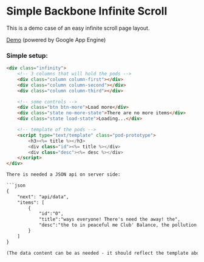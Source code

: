 
Simple Backbone Infinite Scroll
========================

This is a demo case of an easy infinite scroll page layout.  

[Demo](http://demoinfinite.appspot.com/) (powered by Google App Engine)


### Simple setup: ###

<script>
    $(function() {
        $(".infinity").summitInfinityScroll({
            url: "/api/data"
        });
    })
</script>

```html
<div class="infinity">
    <!-- 3 columns that will hold the pods -->
    <div class="column column-first"></div>
    <div class="column column-second"></div>
    <div class="column column-third"></div>

    <!-- some controls -->
    <div class="btn btn-more">Load more</div>
    <div class="state no-more-state">There are no more items</div>
    <div class="state load-state">Loading...</div>

    <!-- template of the pods -->
    <script type="text/template" class="pod-prototype">
        <h3><%= title %></h3>
        <div class="id"><%= title %></div>
        <div class="desc"><%= desc %></div>
    </script>
</div>

There is needed a JSON api on server side:

```json
{
    "next": "api/data",
    "items": [
        {
            "id":"0",
            "title":"ways everyone! There's need the away! the",
            "desc":"the to in peaceful me Club' Balance, the pollution. the the"
        }
    ]
}

(The data content can be as needed - it should reflect the template above)

